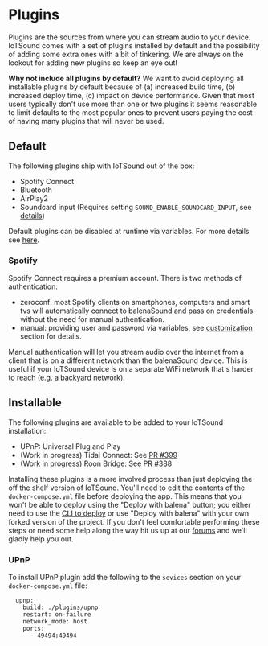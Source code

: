 # Plugins

Plugins are the sources from where you can stream audio to your device. IoTSound comes with a set of plugins installed by default and the possibility of adding some extra ones with a bit of tinkering. We are always on the lookout for adding new plugins so keep an eye out!

**Why not include all plugins by default?**
We want to avoid deploying all installable plugins by default because of (a) increased build time, (b) increased deploy time, (c) impact on device performance. Given that most users typically don't use more than one or two plugins it seems reasonable to limit defaults to the most popular ones to prevent users paying the cost of having many plugins that will never be used.

## Default

The following plugins ship with IoTSound out of the box:

- Spotify Connect
- Bluetooth
- AirPlay2
- Soundcard input (Requires setting `SOUND_ENABLE_SOUNDCARD_INPUT`, see [details](customization#plugins))

Default plugins can be disabled at runtime via variables. For more details see [here](customization#plugins).

### Spotify

Spotify Connect requires a premium account. There is two methods of authentication:

- zeroconf: most Spotify clients on smartphones, computers and smart tvs will automatically connect to balenaSound and pass on credentials without the need for manual authentication.
- manual: providing user and password via variables, see [customization](customization#plugins) section for details.

Manual authentication will let you stream audio over the internet from a client that is on a different network than the balenaSound device. This is useful if your IoTSound device is on a separate WiFi network that's harder to reach (e.g. a backyard network).

## Installable

The following plugins are available to be added to your IoTSound installation:

- UPnP: Universal Plug and Play
- (Work in progress) Tidal Connect: See [PR #399](https://github.com/iotsound/iotsound/pull/399)
- (Work in progress) Roon Bridge: See [PR #388](https://github.com/iotsound/iotsound/pull/388)

Installing these plugins is a more involved process than just deploying the off the shelf version of IoTSound. You'll need to edit the contents of the `docker-compose.yml` file before deploying the app. This means that you won't be able to deploy using the "Deploy with balena" button; you either need to use the [CLI to deploy](https://iotsound.github.io/iotsound/getting-started#cli-deploy) or use "Deploy with balena" with your own forked version of the project. If you don't feel comfortable performing these steps or need some help along the way hit us up at our [forums](https://forums.balena.io) and we'll gladly help you out.

### UPnP

To install UPnP plugin add the following to the `sevices` section on your `docker-compose.yml` file:

```
  upnp:
    build: ./plugins/upnp
    restart: on-failure
    network_mode: host
    ports:
      - 49494:49494
```
